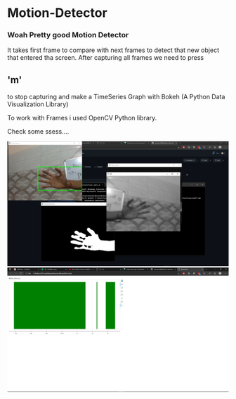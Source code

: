 # Motion-Detector

### Woah Pretty good Motion Detector

It takes first frame to compare with next frames to detect that new object that entered tha screen.
After capturing all frames we need to press
## 'm'
 to stop capturing and make a TimeSeries Graph with Bokeh (A Python Data Visualization Library)
 
To work with Frames i used OpenCV Python library.

Check some ssess....

![](./ss/ss1.png)
![](./ss/ss2.png)
